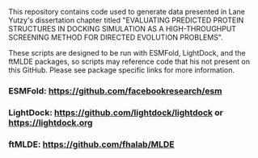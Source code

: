 This repository contains code used to generate data presented in Lane Yutzy's dissertation chapter titled "EVALUATING PREDICTED PROTEIN STRUCTURES IN DOCKING SIMULATION AS A HIGH-THROUGHPUT SCREENING METHOD FOR DIRECTED EVOLUTION PROBLEMS".

These scripts are designed to be run with ESMFold, LightDock, and the ftMLDE packages, so scripts may reference code that his not present on this GitHub. Please see package specific links for more information.

### ESMFold: https://github.com/facebookresearch/esm
### LightDock: https://github.com/lightdock/lightdock or https://lightdock.org
### ftMLDE: https://github.com/fhalab/MLDE
